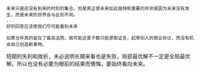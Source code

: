 ```
未来只是还没有到来的时刻的集合。但是真正使未来如此独特和重要的并非是因为未来没有发生，而是未来的世界会与此刻不同。
...
好的回答应该使我们尽可能看到未来
```

```
如果当年真的留在了最高法院，我可能这辈子都只能录取证言，起草别人的商业协议，而没有机会自己创造新事物。
```
短期的失利和挫折，未必说明长期来看也是失败，局部最优解不一定是全局最优解。所以也没有必要为眼前的结果而懊悔，要始终看向未来。

